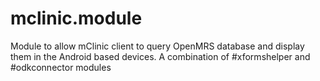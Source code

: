 mclinic.module
==============

Module to allow mClinic client to query OpenMRS database and display them in the Android based devices.
A combination of #xformshelper and #odkconnector modules
